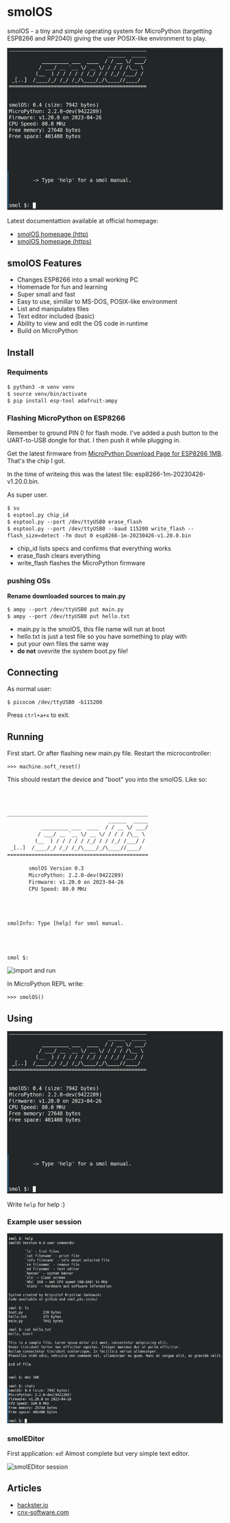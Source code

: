 # smolOS

smolOS - a tiny and simple operating system for MicroPython (targetting ESP8266 and RP2040) giving the user POSIX-like environment to play.


![smolOS](media/smolos.png)

Latest documentattion available at official homepage:
- [smolOS homepage (http)](http://smol.p1x.in/os/)
- [smolOS homepage (https)](https://smol.p1x.in/os/)


## smolOS Features

* Changes ESP8266 into a small working PC
* Homemade for fun and learning
* Super small and fast
* Easy to use, simillar to MS-DOS, POSIX-like environment
* List and manipulates files
* Text editor included (basic)
* Ability to view and edit the OS code in runtime
* Build on MicroPython

## Install
### Requiments
```
$ python3 -m venv venv
$ source venv/bin/activate
$ pip install esp-tool adafruit-ampy
```

### Flashing MicroPython on ESP8266
Remember to ground PIN 0 for flash mode. I've added a push button to the UART-to-USB dongle for that. I then push it while plugging in.

Get the latest firmware from [MicroPython Download Page for ESP8266 1MB](https://micropython.org/download/esp8266-1m/). That's the chip I got.

In the time of writeing this was the latest file: esp8266-1m-20230426-v1.20.0.bin.

As super user.

```
$ su
$ esptool.py chip_id
$ esptool.py --port /dev/ttyUSB0 erase_flash
$ esptool.py --port /dev/ttyUSB0 --baud 115200 write_flash --flash_size=detect -fm dout 0 esp8266-1m-20230426-v1.20.0.bin
```

- chip_id lists specs and confirms that everything works
- erase_flash clears everything
- write_flash flashes the MicroPython firmware

### pushing OSs
**Rename downloaded sources to main.py**
```
$ ampy --port /dev/ttyUSB0 put main.py
$ ampy --port /dev/ttyUSB0 put hello.txt
```
- main.py is the smolOS, this file name will run at boot
- hello.txt is just a test file so you have something to play with
- put your own files the same way
- **do not** ovevrite the system boot.py file!

## Connecting
As normal user:

```
$ picocom /dev/ttyUSB0 -b115200
```
Press ```ctrl+a+x``` to exit.

## Running


First start. Or after flashing new main.py file. Restart the microcontroller:
```
>>> machine.soft_reset()
```

This should restart the device and "boot" you into the smolOS. Like so:

```



______________________________________________
                                 ______  _____
           _________ ___  ____  / / __ \/ ___/
          / ___/ __ `__ \/ __ \/ / / / /\__ \
         (__  ) / / / / / /_/ / / /_/ /___/ /
 _[..]  /____/_/ /_/ /_/\____/_/\____//____/
==============================================

       smolOS Version 0.3
       MicroPython: 2.2.0-dev(9422289)
       Firmware: v1.20.0 on 2023-04-26
       CPU Speed: 80.0 MHz




smolInfo: Type [help] for smol manual.




smol $:
```


![import and run](media/reset.png)

In MicroPython REPL write:
```
>>> smolOS()
```

## Using
![Welcome screen](media/smolos.png)

Write `help` for help :)

### Example user session
![Sample user session](media/commands.png)

### smolEDitor
First application: `ed`! Almost complete but very simple text editor.

![smolEDitor session](media/smoleditor.png)


## Articles
- [hackster.io](https://www.hackster.io/news/krzysztof-jankowski-s-micropython-based-smolos-puts-a-tiny-posix-like-environment-on-your-esp8266-0c776559152b)
- [cnx-software.com](https://www.cnx-software.com/2023/07/12/smolos-brings-a-linux-like-command-line-interface-to-esp8266-microcontroller/)
